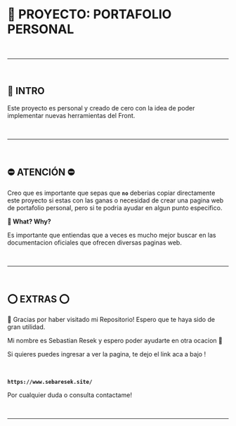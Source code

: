 ﻿# 👀 PROYECTO: PORTAFOLIO PERSONAL

<br />

---

<br />

## **📌 INTRO**

Este proyecto es personal y creado de cero con la idea de poder implementar nuevas herramientas del Front.

<br />

---

<br />

## **⛔️ ATENCIÓN ⛔️**

Creo que es importante que sepas que **`no`** deberias copiar directamente este proyecto si estas con las ganas o necesidad de crear una pagina web de portafolio personal, pero si te podria ayudar en algun punto especifico.

**👀 What? Why?**

Es importante que entiendas que a veces es mucho mejor buscar en las documentacion oficiales que ofrecen diversas paginas web.

<br />

---

<br />

## **⭕ EXTRAS ⭕**

🔹 Gracias por haber visitado mi Repositorio! Espero que te haya sido de gran utilidad.

Mi nombre es Sebastian Resek y espero poder ayudarte en otra ocacion 👋 

Si quieres puedes ingresar a ver la pagina, te dejo el link aca a bajo !

<br /><br />
**`https://www.sebaresek.site/`**


Por cualquier duda o consulta contactame! 

<br />

---

